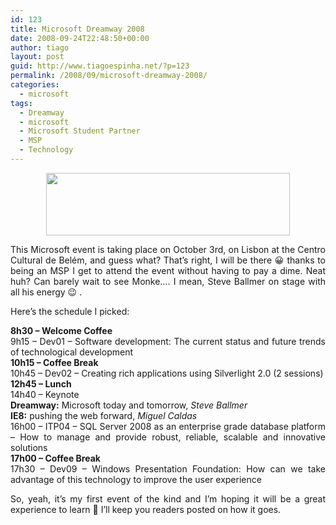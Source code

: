 ```yaml
---
id: 123
title: Microsoft Dreamway 2008
date: 2008-09-24T22:48:50+00:00
author: tiago
layout: post
guid: http://www.tiagoespinha.net/?p=123
permalink: /2008/09/microsoft-dreamway-2008/
categories:
  - microsoft
tags:
  - Dreamway
  - microsoft
  - Microsoft Student Partner
  - MSP
  - Technology
---
```

<p style="text-align: center;">
  <img class="aligncenter size-full wp-image-124" title="dreamway" src="https://www.tiagoespinha.net/wp-content/uploads/2008/09/dreamway.jpg" alt="" width="390" height="100" srcset="https://www.tiagoespinha.net/wp-content/uploads/2008/09/dreamway.jpg 567w, https://www.tiagoespinha.net/wp-content/uploads/2008/09/dreamway-300x77.jpg 300w" sizes="(max-width: 390px) 100vw, 390px" />
</p>

<p style="text-align: justify;">
  This Microsoft event is taking place on October 3rd, on Lisbon at the Centro Cultural de Belém, and guess what? That&#8217;s right, I will be there 😀 thanks to being an MSP I get to attend the event without having to pay a dime. Neat huh? Can barely wait to see Monke&#8230;. I mean, Steve Ballmer on stage with all his energy 😉 .
</p>

<p style="text-align: justify;">
  Here&#8217;s the schedule I picked:
</p>

<p style="text-align: justify;">
  <strong>8h30 &#8211; Welcome Coffee<br /> </strong>9h15 &#8211; Dev01 &#8211; Software development: The current status and future trends of technological development<br /> <strong>10h15 &#8211; Coffee Break<br /> </strong>10h45 &#8211; Dev02 &#8211; Creating rich applications using Silverlight 2.0 (2 sessions)<br /> <strong>12h45 &#8211; Lunch</strong><br /> 14h40 &#8211; Keynote<br /> <strong>Dreamway:</strong> Microsoft today and tomorrow, <em>Steve Ballmer</em><br /> <strong>IE8:</strong> pushing the web forward, <em>Miguel Caldas</em><br /> 16h00 &#8211; ITP04 &#8211; SQL Server 2008 as an enterprise grade database platform &#8211; How to manage and provide robust, reliable, scalable and innovative solutions<br /> <strong>17h00 &#8211; Coffee Break</strong><br /> 17h30 &#8211; Dev09 &#8211; Windows Presentation Foundation: How can we take advantage of this technology to improve the user experience
</p>

<p style="text-align: justify;">
  So, yeah, it&#8217;s my first event of the kind and I&#8217;m hoping it will be a great experience to learn 🙂 I&#8217;ll keep you readers posted on how it goes.
</p>